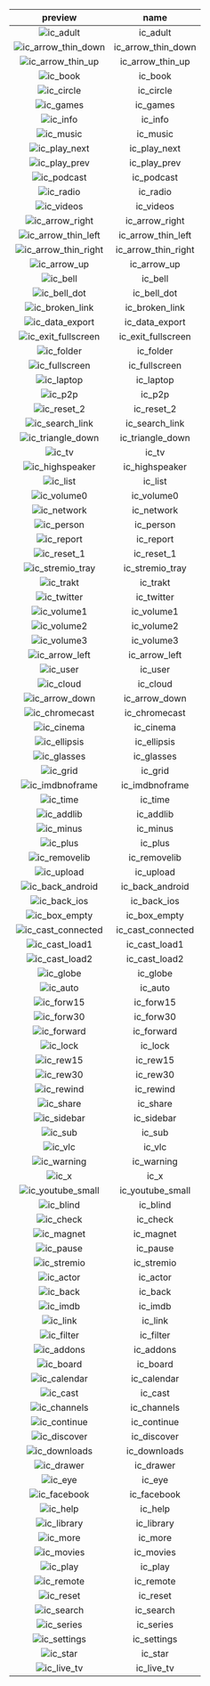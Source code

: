 |preview|name|
|:---:|:---:|
|![ic_adult](ic_adult.png)|ic_adult|
|![ic_arrow_thin_down](ic_arrow_thin_down.png)|ic_arrow_thin_down|
|![ic_arrow_thin_up](ic_arrow_thin_up.png)|ic_arrow_thin_up|
|![ic_book](ic_book.png)|ic_book|
|![ic_circle](ic_circle.png)|ic_circle|
|![ic_games](ic_games.png)|ic_games|
|![ic_info](ic_info.png)|ic_info|
|![ic_music](ic_music.png)|ic_music|
|![ic_play_next](ic_play_next.png)|ic_play_next|
|![ic_play_prev](ic_play_prev.png)|ic_play_prev|
|![ic_podcast](ic_podcast.png)|ic_podcast|
|![ic_radio](ic_radio.png)|ic_radio|
|![ic_videos](ic_videos.png)|ic_videos|
|![ic_arrow_right](ic_arrow_right.png)|ic_arrow_right|
|![ic_arrow_thin_left](ic_arrow_thin_left.png)|ic_arrow_thin_left|
|![ic_arrow_thin_right](ic_arrow_thin_right.png)|ic_arrow_thin_right|
|![ic_arrow_up](ic_arrow_up.png)|ic_arrow_up|
|![ic_bell](ic_bell.png)|ic_bell|
|![ic_bell_dot](ic_bell_dot.png)|ic_bell_dot|
|![ic_broken_link](ic_broken_link.png)|ic_broken_link|
|![ic_data_export](ic_data_export.png)|ic_data_export|
|![ic_exit_fullscreen](ic_exit_fullscreen.png)|ic_exit_fullscreen|
|![ic_folder](ic_folder.png)|ic_folder|
|![ic_fullscreen](ic_fullscreen.png)|ic_fullscreen|
|![ic_laptop](ic_laptop.png)|ic_laptop|
|![ic_p2p](ic_p2p.png)|ic_p2p|
|![ic_reset_2](ic_reset_2.png)|ic_reset_2|
|![ic_search_link](ic_search_link.png)|ic_search_link|
|![ic_triangle_down](ic_triangle_down.png)|ic_triangle_down|
|![ic_tv](ic_tv.png)|ic_tv|
|![ic_highspeaker](ic_highspeaker.png)|ic_highspeaker|
|![ic_list](ic_list.png)|ic_list|
|![ic_volume0](ic_volume0.png)|ic_volume0|
|![ic_network](ic_network.png)|ic_network|
|![ic_person](ic_person.png)|ic_person|
|![ic_report](ic_report.png)|ic_report|
|![ic_reset_1](ic_reset_1.png)|ic_reset_1|
|![ic_stremio_tray](ic_stremio_tray.png)|ic_stremio_tray|
|![ic_trakt](ic_trakt.png)|ic_trakt|
|![ic_twitter](ic_twitter.png)|ic_twitter|
|![ic_volume1](ic_volume1.png)|ic_volume1|
|![ic_volume2](ic_volume2.png)|ic_volume2|
|![ic_volume3](ic_volume3.png)|ic_volume3|
|![ic_arrow_left](ic_arrow_left.png)|ic_arrow_left|
|![ic_user](ic_user.png)|ic_user|
|![ic_cloud](ic_cloud.png)|ic_cloud|
|![ic_arrow_down](ic_arrow_down.png)|ic_arrow_down|
|![ic_chromecast](ic_chromecast.png)|ic_chromecast|
|![ic_cinema](ic_cinema.png)|ic_cinema|
|![ic_ellipsis](ic_ellipsis.png)|ic_ellipsis|
|![ic_glasses](ic_glasses.png)|ic_glasses|
|![ic_grid](ic_grid.png)|ic_grid|
|![ic_imdbnoframe](ic_imdbnoframe.png)|ic_imdbnoframe|
|![ic_time](ic_time.png)|ic_time|
|![ic_addlib](ic_addlib.png)|ic_addlib|
|![ic_minus](ic_minus.png)|ic_minus|
|![ic_plus](ic_plus.png)|ic_plus|
|![ic_removelib](ic_removelib.png)|ic_removelib|
|![ic_upload](ic_upload.png)|ic_upload|
|![ic_back_android](ic_back_android.png)|ic_back_android|
|![ic_back_ios](ic_back_ios.png)|ic_back_ios|
|![ic_box_empty](ic_box_empty.png)|ic_box_empty|
|![ic_cast_connected](ic_cast_connected.png)|ic_cast_connected|
|![ic_cast_load1](ic_cast_load1.png)|ic_cast_load1|
|![ic_cast_load2](ic_cast_load2.png)|ic_cast_load2|
|![ic_globe](ic_globe.png)|ic_globe|
|![ic_auto](ic_auto.png)|ic_auto|
|![ic_forw15](ic_forw15.png)|ic_forw15|
|![ic_forw30](ic_forw30.png)|ic_forw30|
|![ic_forward](ic_forward.png)|ic_forward|
|![ic_lock](ic_lock.png)|ic_lock|
|![ic_rew15](ic_rew15.png)|ic_rew15|
|![ic_rew30](ic_rew30.png)|ic_rew30|
|![ic_rewind](ic_rewind.png)|ic_rewind|
|![ic_share](ic_share.png)|ic_share|
|![ic_sidebar](ic_sidebar.png)|ic_sidebar|
|![ic_sub](ic_sub.png)|ic_sub|
|![ic_vlc](ic_vlc.png)|ic_vlc|
|![ic_warning](ic_warning.png)|ic_warning|
|![ic_x](ic_x.png)|ic_x|
|![ic_youtube_small](ic_youtube_small.png)|ic_youtube_small|
|![ic_blind](ic_blind.png)|ic_blind|
|![ic_check](ic_check.png)|ic_check|
|![ic_magnet](ic_magnet.png)|ic_magnet|
|![ic_pause](ic_pause.png)|ic_pause|
|![ic_stremio](ic_stremio.png)|ic_stremio|
|![ic_actor](ic_actor.png)|ic_actor|
|![ic_back](ic_back.png)|ic_back|
|![ic_imdb](ic_imdb.png)|ic_imdb|
|![ic_link](ic_link.png)|ic_link|
|![ic_filter](ic_filter.png)|ic_filter|
|![ic_addons](ic_addons.png)|ic_addons|
|![ic_board](ic_board.png)|ic_board|
|![ic_calendar](ic_calendar.png)|ic_calendar|
|![ic_cast](ic_cast.png)|ic_cast|
|![ic_channels](ic_channels.png)|ic_channels|
|![ic_continue](ic_continue.png)|ic_continue|
|![ic_discover](ic_discover.png)|ic_discover|
|![ic_downloads](ic_downloads.png)|ic_downloads|
|![ic_drawer](ic_drawer.png)|ic_drawer|
|![ic_eye](ic_eye.png)|ic_eye|
|![ic_facebook](ic_facebook.png)|ic_facebook|
|![ic_help](ic_help.png)|ic_help|
|![ic_library](ic_library.png)|ic_library|
|![ic_more](ic_more.png)|ic_more|
|![ic_movies](ic_movies.png)|ic_movies|
|![ic_play](ic_play.png)|ic_play|
|![ic_remote](ic_remote.png)|ic_remote|
|![ic_reset](ic_reset.png)|ic_reset|
|![ic_search](ic_search.png)|ic_search|
|![ic_series](ic_series.png)|ic_series|
|![ic_settings](ic_settings.png)|ic_settings|
|![ic_star](ic_star.png)|ic_star|
|![ic_live_tv](ic_live_tv.png)|ic_live_tv|
